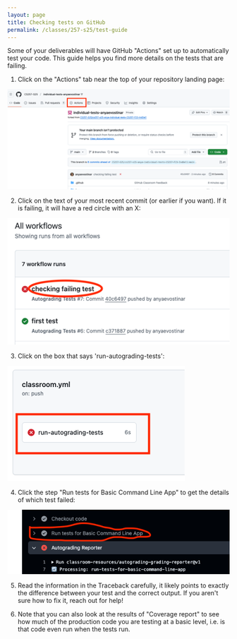 ```yaml
---
layout: page
title: Checking tests on GitHub
permalink: /classes/257-s25/test-guide
---
```


Some of your deliverables will have GitHub "Actions" set up to automatically test your code. This guide helps you find more details on the tests that are failing.

1. Click on the "Actions" tab near the top of your repository landing page:

![Screenshot of GitHub page with Actions tab highlighted](/classes/257-s25/test-screenshot1.png)

2. Click on the text of your most recent commit (or earlier if you want). If it is failing, it will have a red circle with an X:

![Screenshot of GitHub Actions page with failing test highlighted](/classes/257-s25/test-screenshot2.png)


3. Click on the box that says 'run-autograding-tests':

![Screenshot of GitHub tests page](/classes/257-s25/test-screenshot3.png)

4. Click the step "Run tests for Basic Command Line App" to get the details of which test failed:

![Screenshot of action output](/classes/257-s25/test-screenshot4.png)

5. Read the information in the Traceback carefully, it likely points to exactly the difference between your test and the correct output. If you aren't sure how to fix it, reach out for help!

6. Note that you can also look at the results of "Coverage report" to see how much of the production code you are testing at a basic level, i.e. is that code even run when the tests run.